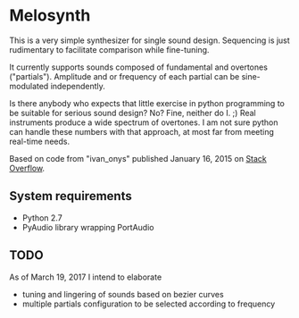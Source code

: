 Melosynth
=========

This is a very simple synthesizer for single sound design. Sequencing is just rudimentary
to facilitate comparison while fine-tuning.

It currently supports sounds composed of fundamental and overtones ("partials").
Amplitude and or frequency of each partial can be sine-modulated independently.

Is there anybody who expects that little exercise in python programming to be suitable for
serious sound design? No? Fine, neither do I. ;) Real instruments produce a wide spectrum of
overtones. I am not sure python can handle these numbers with that approach, at most far from
meeting real-time needs.

Based on code from "ivan_onys" published January 16, 2015 on [Stack Overflow](http://stackoverflow.com/questions/8299303/generating-sine-wave-sound-in-python).


System requirements
-------------------

  * Python 2.7
  * PyAudio library wrapping PortAudio

TODO
----

As of March 19, 2017 I intend to elaborate

 * tuning and lingering of sounds based on bezier curves
 * multiple partials configuration to be selected according to frequency
